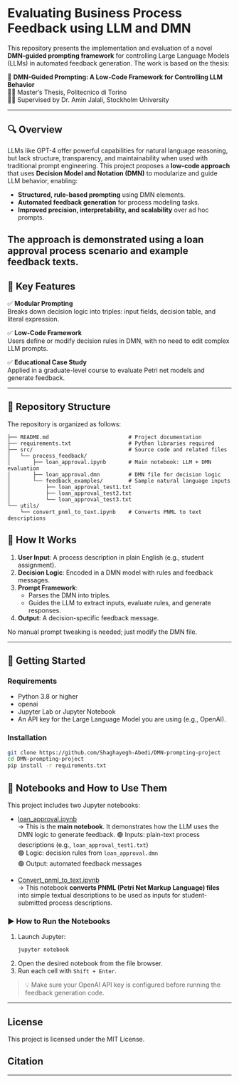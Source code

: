 # Evaluating Business Process Feedback using LLM and DMN

This repository presents the implementation and evaluation of a novel **DMN-guided prompting framework** for controlling Large Language Models (LLMs) in automated feedback generation. The work is based on the thesis:

📄 **DMN-Guided Prompting: A Low-Code Framework for Controlling LLM Behavior**  
🧑‍🎓 Master’s Thesis, Politecnico di Torino  
👨‍🏫 Supervised by Dr. Amin Jalali, Stockholm University

---
## 🔍 Overview

LLMs like GPT-4 offer powerful capabilities for natural language reasoning, but lack structure, transparency, and maintainability when used with traditional prompt engineering. This project proposes a **low-code approach** that uses **Decision Model and Notation (DMN)** to modularize and guide LLM behavior, enabling:

- **Structured, rule-based prompting** using DMN elements.
- **Automated feedback generation** for process modeling tasks.
- **Improved precision, interpretability, and scalability** over ad hoc prompts.

The approach is demonstrated using a loan approval process scenario and example feedback texts.
---

## 🚀 Key Features

✅ **Modular Prompting**  
Breaks down decision logic into triples: input fields, decision table, and literal expression.

✅ **Low-Code Framework**  
Users define or modify decision rules in DMN, with no need to edit complex LLM prompts.

✅ **Educational Case Study**  
Applied in a graduate-level course to evaluate Petri net models and generate feedback.

---
## 📁 Repository Structure

The repository is organized as follows:
```
├── README.md                         # Project documentation
├── requirements.txt                  # Python libraries required
├── src/                              # Source code and related files
│   └── process_feedback/             
│       ├── loan_approval.ipynb       # Main notebook: LLM + DMN evaluation
│       ├── loan_approval.dmn         # DMN file for decision logic
│       └── feedback_examples/        # Sample natural language inputs
│           ├── loan_approval_test1.txt
│           ├── loan_approval_test2.txt
│           └── loan_approval_test3.txt
└── utils/                            
    └── convert_pnml_to_text.ipynb    # Converts PNML to text descriptions
```
## 🧪 How It Works

1. **User Input**: A process description in plain English (e.g., student assignment).
2. **Decision Logic**: Encoded in a DMN model with rules and feedback messages.
3. **Prompt Framework**:
   - Parses the DMN into triples.
   - Guides the LLM to extract inputs, evaluate rules, and generate responses.
4. **Output**: A decision-specific feedback message.

No manual prompt tweaking is needed; just modify the DMN file.

---

## 🚀 Getting Started

### Requirements

* Python 3.8 or higher
* openai
* Jupyter Lab or Jupyter Notebook
* An API key for the Large Language Model you are using (e.g., OpenAI).

### Installation

```bash
git clone https://github.com/Shaghayegh-Abedi/DMN-prompting-project
cd DMN-prompting-project
pip install -r requirements.txt
```


## 📓 Notebooks and How to Use Them

This project includes two Jupyter notebooks:

- [loan_approval.ipynb](src/process_feedback/loan_approval.ipynb)  
  → This is the **main notebook**. It demonstrates how the LLM uses the DMN logic to generate feedback. 
  🟢 Inputs: plain-text process descriptions (e.g., `loan_approval_test1.txt`)  
  🟢 Logic: decision rules from `loan_approval.dmn`  
  🟢 Output: automated feedback messages

- [Convert_pnml_to_text.ipynb](src/utils/Convert_pnml_to_text.ipynb)  
  → This notebook **converts PNML (Petri Net Markup Language) files** into simple textual descriptions to be used as inputs for student-submitted process descriptions.  

### ▶️ How to Run the Notebooks

1. Launch Jupyter:
   ```bash
   jupyter notebook
   ```
2. Open the desired notebook from the file browser.
3. Run each cell with `Shift + Enter`.

> 💡 Make sure your OpenAI API key is configured before running the feedback generation code.
---
## License

This project is licensed under the MIT License.

## Citation


---
